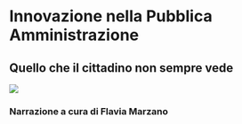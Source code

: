 # Innovazione nella Pubblica Amministrazione

## Quello che il cittadino non sempre vede

![](https://raw.githubusercontent.com/cirospat/mkdocs-ideale/master/docs/images/flaviamarzano.jpg)

### Narrazione a cura di Flavia Marzano


